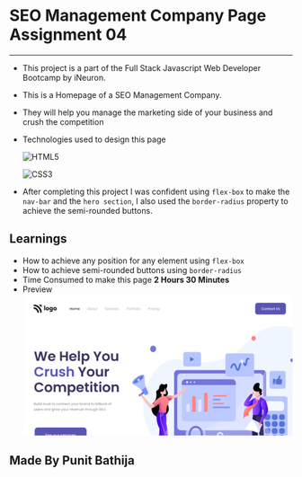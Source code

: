 # SEO Management Company Page Assignment 04

---

- This project is a part of the Full Stack Javascript Web Developer Bootcamp by iNeuron.
- This is a Homepage of a SEO Management Company.
- They will help you manage the marketing side of your business and crush the competition
- Technologies used to design this page

  ![HTML5](https://img.shields.io/badge/html5-%23E34F26.svg?style=for-the-badge&logo=html5&logoColor=white)

  ![CSS3](https://img.shields.io/badge/css3-%231572B6.svg?style=for-the-badge&logo=css3&logoColor=white)

- After completing this project I was confident using `flex-box` to make the `nav-bar` and the `hero section`, I also used the `border-radius` property to achieve the semi-rounded buttons.

## Learnings

- How to achieve any position for any element using `flex-box`
- How to achieve semi-rounded buttons using `border-radius`
- Time Consumed to make this page **2 Hours 30 Minutes**
- Preview
  ![preview](./thumbnail.png)

## Made By Punit Bathija
